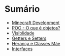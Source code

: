 # Sumário

* <a href="https://github.com/ianguuima/Curso-JavaMinecraft-Avancado/tree/master/Minecraft-Development">Minecraft Development</a>
* <a href="https://github.com/ianguuima/Curso-JavaMinecraft-Avancado/tree/master/POO-01">POO - O que é objetos?</a>
* <a href="https://github.com/ianguuima/Curso-JavaMinecraft-Avancado/tree/master/POO-02">Visiblidade</a>
* <a href="https://github.com/ianguuima/Curso-JavaMinecraft-Avancado/tree/master/POO-03">Getters e Setters</a>
* <a href="https://github.com/ianguuima/Curso-JavaMinecraft-Avancado/tree/master/POO-03">Herança e Classes Mãe</a>
* <a href="https://github.com/ianguuima/Curso-JavaMinecraft-Avancado/tree/master/POO-03">Interfaces</a>


